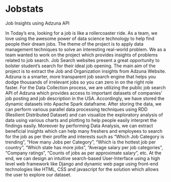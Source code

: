 # Jobstats
Job Insights using Adzuna API


In Today’s era, looking for a job is like a rollercoaster ride. As a team, we love using the awesome power of data science technology to help find people their dream jobs. The theme of the project is to apply data management techniques to solve an interesting real-world problem. We as a team wanted to work on the project which provides insights of problems related to job search. Job Search websites present a great opportunity to bolster student’s search for their ideal job opening. The main aim of the project is to extract the Job and Organization insights from Adzuna Website. Adzuna is a smarter, more transparent job search engine that helps you dodge thousands of irrelevant jobs so you can zero in on the right role faster. For the Data Collection process, we are utilizing the public job search API of Adzuna which provides access to important datasets of companies’ job posting and job description in the USA. Accordingly, we have stored the dynamic datasets into Apache Spark dataframe. After storing the data, we can perform various parallel data processing techniques using RDD (Resilient Distributed Dataset) and can visualize the exploratory analysis of data using various charts and plotting to help people easily interpret the findings easily. Moreover by performing Data Analysis, we can extract beneficial insights which can help many freshers and employees to search for the job as per their profile and interests such as “Which Job Category is trending”, “How many Jobs per Category”, “Which is the hottest job per country”, “Which state has more jobs”, “Average salary per job categories”, “Company ratings”, “Counts of jobs as per approximate salary”, etc. At the end, we can design an intuitive search-based User-Interface using a high level web framework like Django and dynamic web page using front-end technologies like HTML, CSS and javascript for the solution which allows the user to explore our dataset.
